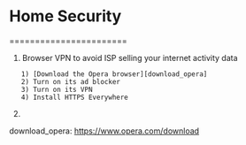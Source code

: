 # Home Security
=======================
1. Browser VPN to avoid ISP selling your internet activity data
```
   1) [Download the Opera browser][download_opera]
   2) Turn on its ad blocker
   3) Turn on its VPN
   4) Install HTTPS Everywhere
```
2. 

download_opera: https://www.opera.com/download